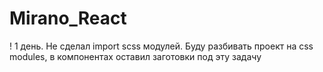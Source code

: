 # Mirano_React

! 1 день. Не сделал import scss модулей. Буду разбивать проект на css modules, в компонентах оставил заготовки под эту задачу
